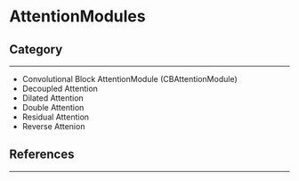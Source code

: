 # AttentionModules

## Category

***

* Convolutional Block AttentionModule (CBAttentionModule)
* Decoupled Attention 
* Dilated Attention
* Double Attention
* Residual Attention
* Reverse Attenion


## References
*** 
